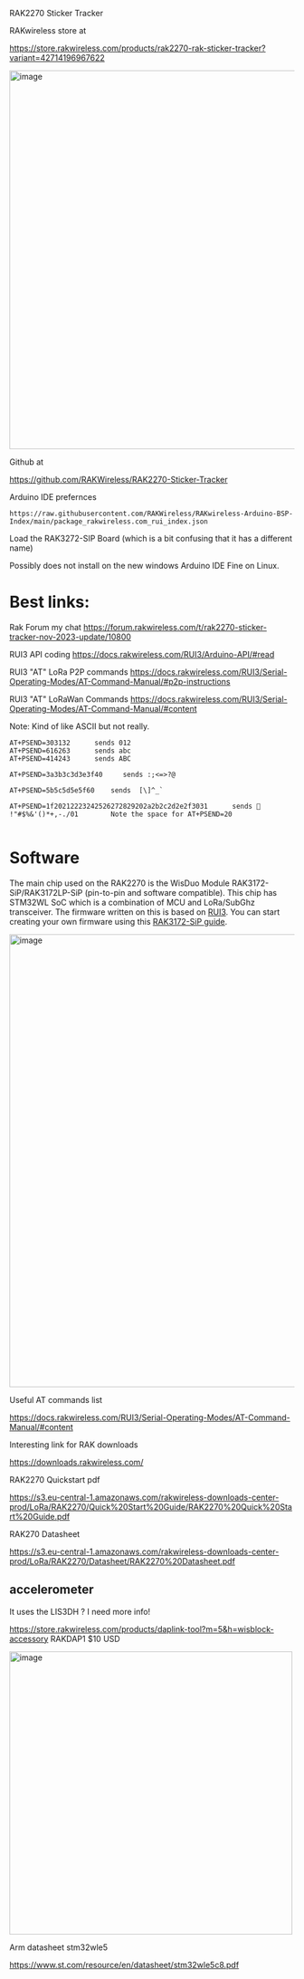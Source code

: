 
RAK2270 Sticker Tracker

RAKwireless store at  

https://store.rakwireless.com/products/rak2270-rak-sticker-tracker?variant=42714196967622

<img width="669" alt="image" src="https://github.com/hpssjellis/mcu-stable-edu-launch/assets/5605614/a63e5854-690c-4ad9-a133-5c6de194e9e3">


Github at

https://github.com/RAKWireless/RAK2270-Sticker-Tracker



Arduino IDE prefernces    
```
https://raw.githubusercontent.com/RAKWireless/RAKwireless-Arduino-BSP-Index/main/package_rakwireless.com_rui_index.json
```

Load the RAK3272-SIP Board  (which is a bit confusing that it has a different name)


Possibly does not install on the new windows Arduino IDE
Fine on Linux. 


# Best links:


Rak Forum my chat  https://forum.rakwireless.com/t/rak2270-sticker-tracker-nov-2023-update/10800

RUI3 API coding    https://docs.rakwireless.com/RUI3/Arduino-API/#read

RUI3 "AT" LoRa P2P commands   https://docs.rakwireless.com/RUI3/Serial-Operating-Modes/AT-Command-Manual/#p2p-instructions

RUI3 "AT" LoRaWan Commands   https://docs.rakwireless.com/RUI3/Serial-Operating-Modes/AT-Command-Manual/#content



Note: Kind of like ASCII but not really.

```
AT+PSEND=303132      sends 012
AT+PSEND=616263      sends abc
AT+PSEND=414243      sends ABC

AT+PSEND=3a3b3c3d3e3f40     sends :;<=>?@

AT+PSEND=5b5c5d5e5f60    sends  [\]^_`

AT+PSEND=1f20212223242526272829202a2b2c2d2e2f3031      sends  !"#$%&'()*+,-./01        Note the space for AT+PSEND=20     


```



# Software
The main chip used on the RAK2270 is the WisDuo Module RAK3172-SiP/RAK3172LP-SiP (pin-to-pin and software compatible). This chip has STM32WL SoC which is a combination of MCU and LoRa/SubGhz transceiver. 
The firmware written on this is based on [RUI3](https://docs.rakwireless.com/RUI3/). You can start creating your own firmware using this [RAK3172-SiP guide](https://docs.rakwireless.com/Product-Categories/WisDuo/RAK3172-SiP/Quickstart/#rak3172-sip-as-a-stand-alone-device-using-rui3).


<img width="800" alt="image" src="https://github.com/hpssjellis/mcu-stable-edu-launch/assets/5605614/20fdae1b-bc87-4d19-8777-8efe0ed5f843">







Useful AT commands list

https://docs.rakwireless.com/RUI3/Serial-Operating-Modes/AT-Command-Manual/#content


Interesting link for RAK downloads

https://downloads.rakwireless.com/




RAK2270 Quickstart pdf   

https://s3.eu-central-1.amazonaws.com/rakwireless-downloads-center-prod/LoRa/RAK2270/Quick%20Start%20Guide/RAK2270%20Quick%20Start%20Guide.pdf


RAK270 Datasheet

https://s3.eu-central-1.amazonaws.com/rakwireless-downloads-center-prod/LoRa/RAK2270/Datasheet/RAK2270%20Datasheet.pdf




## accelerometer 

It uses the LIS3DH  ?  I need more info!





https://store.rakwireless.com/products/daplink-tool?m=5&h=wisblock-accessory   RAKDAP1   $10 USD

<img width="500" alt="image" src="https://github.com/hpssjellis/mcu-stable-edu-launch/assets/5605614/7592e52d-1c52-4929-9fd6-ab74dadba277">




Arm datasheet stm32wle5

https://www.st.com/resource/en/datasheet/stm32wle5c8.pdf



